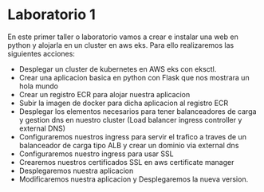 # Laboratorio 1

En este primer taller o laboratorio vamos a crear e instalar una web en python y alojarla en un cluster en aws eks. Para ello realizaremos las siguientes acciones:

- Desplegar un cluster de kubernetes en AWS eks con eksctl.
- Crear una aplicacion basica en python con Flask que nos mostrara un hola mundo
- Crear un registro ECR para alojar nuestra aplicacion
- Subir la imagen de docker para dicha aplicacion al registro ECR
- Desplegar los elementos necesarios para tener balanceadores de carga y gestion dns en nuestro cluster (Load balancer ingress controller y external DNS)
- Configuraremos nuestros ingress para servir el trafico a traves de un balanceador de carga tipo ALB y crear un dominio via external dns 
- Configuraremos nuestro ingress para usar SSL
- Crearemos nuestros certificados SSL en aws certificate manager
- Desplegaremos nuestra aplicacion
- Modificaremos nuestra aplicacion y Desplegaremos la nueva version.
